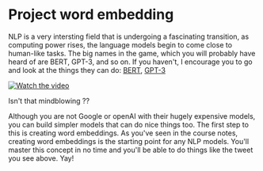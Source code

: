 
# Project word embedding

NLP is a very intersting field that is undergoing a fascinating transition, as computing power rises, the language models begin to come close to human-like tasks.
The big names in the game, which you will probably have heard of are BERT, GPT-3, and so on.
If you haven't, I encourage you to go and look at the things they can  do: [BERT](https://blog.google/products/search/search-language-understanding-bert/), [GPT-3](https://kitze.io/posts/gpt3-is-the-beginning-of-the-end)

[![Watch the video](https://img.youtube.com/vi/TjUvMQvrjrg/0.jpg)](https://youtu.be/TjUvMQvrjrg)


<!-- (https://twitter.com/i/status/1282676454690451457) -->

Isn't that mindblowing ??

Although you are not Google or openAI with their hugely expensive models, you can build simpler models that can do nice things too.
The first step to this is creating word embeddings.
As you've seen in the course notes, creating word embeddings is the starting point for any NLP models.
You'll master this concept in no time and you'll be able to do things like the tweet you see above. Yay!

